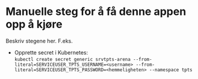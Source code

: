 Manuelle steg for å få denne appen opp å kjøre
================

Beskriv stegene her. F.eks. 

* Opprette secret i Kubernetes:   
  `kubectl create secret generic srvtpts-arena --from-literal=SERVICEUSER_TPTS_USERNAME=<username>
  --from-literal=SERVICEUSER_TPTS_PASSWORD=<hemmeligheten> --namespace tpts`

